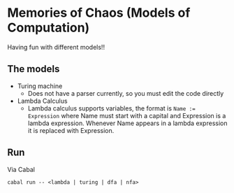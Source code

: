 # Memories of Chaos (Models of Computation)

Having fun with different models!!

## The models

- Turing machine
    - Does not have a parser currently, so you must edit the code directly
- Lambda Calculus
    - Lambda calculus supports variables, the format is `Name := Expression`
      where Name must start with a capital and Expression is a lambda expression.
      Whenever Name appears in a lambda expression it is replaced with Expression.

## Run

Via Cabal
```
cabal run -- <lambda | turing | dfa | nfa>
```
